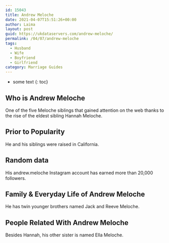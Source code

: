 ```yaml
---
id: 15043
title: Andrew Meloche
date: 2021-04-07T15:51:26+00:00
author: Laima
layout: post
guid: https://ukdataservers.com/andrew-meloche/
permalink: /04/07/andrew-meloche
tags:
  - Husband
  - Wife
  - Boyfriend
  - Girlfriend
category: Marriage Guides
---
```


* some text
{: toc}


## Who is Andrew Meloche
                  
                  
                  
One of the five Meloche siblings that gained attention on the web thanks to the rise of the eldest sibling Hannah Meloche. 
                  
              
            
              
            
                
                
                
## Prior to Popularity
                  
                  
                  
He and his siblings were raised in California.
                  
              
            
              
            
                
                
                
## Random data
                  
                  
                  
His andrew.meloche Instagram account has earned more than 20,000 followers.
                  
              
            
              
            
                
                
                
## Family & Everyday Life of Andrew Meloche
                  
                  
                  
He has twin younger brothers named Jack and Reeve Meloche.
                  
              
            
              
            
                
                
                
## People Related With Andrew Meloche
                  
                  
                  
Besides Hannah, his other sister is named Ella Meloche.
                  
              
            
              
            
                
              
            
              
              
            
            
              
            
          
          
          